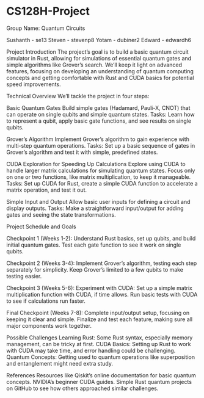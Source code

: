 # CS128H-Project
Group Name: Quantum Circuits

Sushanth - se13
Steven - stevenp8
Yotam - dubiner2
Edward - edwardh6

Project Introduction
The project’s goal is to build a basic quantum circuit simulator in Rust, allowing for simulations of essential quantum gates and simple algorithms like Grover’s search. We’ll keep it light on advanced features, focusing on developing an understanding of quantum computing concepts and getting comfortable with Rust and CUDA basics for potential speed improvements.

Technical Overview
We’ll tackle the project in four steps:

Basic Quantum Gates
Build simple gates (Hadamard, Pauli-X, CNOT) that can operate on single qubits and simple quantum states.
Tasks: Learn how to represent a qubit, apply basic gate functions, and see results on single qubits.

Grover’s Algorithm
Implement Grover’s algorithm to gain experience with multi-step quantum operations.
Tasks: Set up a basic sequence of gates in Grover’s algorithm and test it with simple, predefined states.

CUDA Exploration for Speeding Up Calculations
Explore using CUDA to handle larger matrix calculations for simulating quantum states. Focus only on one or two functions, like matrix multiplication, to keep it manageable.
Tasks: Set up CUDA for Rust, create a simple CUDA function to accelerate a matrix operation, and test it out.

Simple Input and Output
Allow basic user inputs for defining a circuit and display outputs.
Tasks: Make a straightforward input/output for adding gates and seeing the state transformations.

Project Schedule and Goals

Checkpoint 1 (Weeks 1-2):
Understand Rust basics, set up qubits, and build initial quantum gates.
Test each gate function to see it work on single qubits.

Checkpoint 2 (Weeks 3-4):
Implement Grover’s algorithm, testing each step separately for simplicity.
Keep Grover’s limited to a few qubits to make testing easier.

Checkpoint 3 (Weeks 5-6):
Experiment with CUDA: Set up a simple matrix multiplication function with CUDA, if time allows.
Run basic tests with CUDA to see if calculations run faster.

Final Checkpoint (Weeks 7-8):
Complete input/output setup, focusing on keeping it clear and simple.
Finalize and test each feature, making sure all major components work together.

Possible Challenges
Learning Rust: Some Rust syntax, especially memory management, can be tricky at first.
CUDA Basics: Setting up Rust to work with CUDA may take time, and error handling could be challenging.
Quantum Concepts: Getting used to quantum operations like superposition and entanglement might need extra study.

References
Resources like Qiskit’s online documentation for basic quantum concepts.
NVIDIA’s beginner CUDA guides.
Simple Rust quantum projects on GitHub to see how others approached similar challenges.
